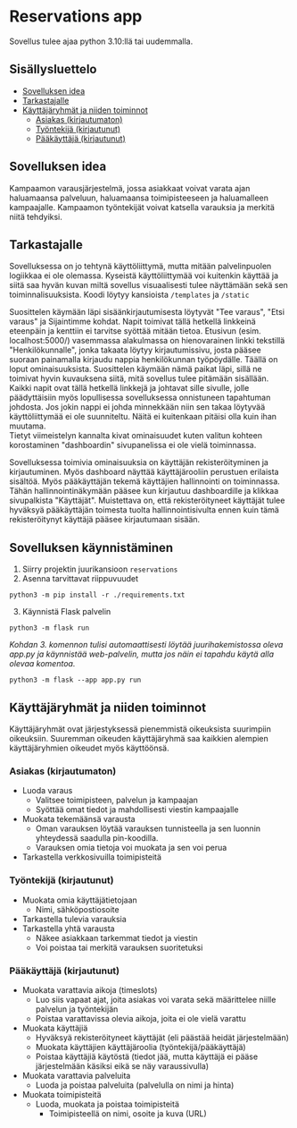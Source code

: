 # Reservations app

Sovellus tulee ajaa python 3.10:llä tai uudemmalla.

## Sisällysluettelo
- [Sovelluksen idea](#sovelluksen-idea)
- [Tarkastajalle](#tarkastajalle)
- [Käyttäjäryhmät ja niiden toiminnot](#käyttäjäryhmät-ja-niiden-toiminnot)
    * [Asiakas (kirjautumaton)](#asiakas-kirjautumaton)
    * [Työntekijä (kirjautunut)](#työntekijä-kirjautunut)
    * [Pääkäyttäjä (kirjautunut)](#pääkäyttäjä-kirjautunut)

<a name="sovelluksen-idea"></a>
## Sovelluksen idea
Kampaamon varausjärjestelmä, jossa asiakkaat voivat varata ajan haluamaansa palveluun, haluamaansa toimipisteeseen ja haluamalleen kampaajalle. Kampaamon työntekijät voivat katsella varauksia ja merkitä niitä tehdyiksi.

<a name="tarkastajalle"></a>
## Tarkastajalle
Sovelluksessa on jo tehtynä käyttöliittymä, mutta mitään palvelinpuolen logiikkaa ei ole olemassa. Kyseistä käyttöliittymää voi kuitenkin käyttää ja siitä saa hyvän kuvan miltä sovellus visuaalisesti tulee näyttämään sekä sen toiminnalisuuksista. Koodi löytyy kansioista `/templates` ja `/static`
<br>

Suosittelen käymään läpi sisäänkirjautumisesta löytyvät "Tee varaus", "Etsi varaus" ja Sijaintimme kohdat. Napit toimivat tällä hetkellä linkkeinä eteenpäin ja kenttiin ei tarvitse syöttää mitään tietoa.
Etusivun (esim. localhost:5000/) vasemmassa alakulmassa on hienovarainen linkki tekstillä "Henkilökunnalle", jonka takaata löytyy kirjautumissivu, josta pääsee suoraan painamalla kirjaudu nappia henkilökunnan työpöydälle. Täällä on loput ominaisuuksista. Suosittelen käymään nämä paikat läpi, sillä ne toimivat hyvin kuvauksena siitä, mitä sovellus tulee pitämään sisällään.
Kaikki napit ovat tällä hetkellä linkkejä ja johtavat sille sivulle, jolle päädyttäisiin myös lopullisessa sovelluksessa onnistuneen tapahtuman johdosta. Jos jokin nappi ei johda minnekkään niin sen takaa löytyvää käyttöliittymää ei ole suunniteltu. Näitä ei kuitenkaan pitäisi olla kuin ihan muutama.
<br>
Tietyt viimeistelyn kannalta kivat ominaisuudet kuten valitun kohteen korostaminen "dashboardin" sivupanelissa ei ole vielä toiminnassa.

Sovelluksessa toimivia ominaisuuksia on käyttäjän rekisteröityminen ja kirjautuminen. Myös dashboard näyttää käyttäjärooliin perustuen erilaista sisältöä. Myös pääkäyttäjän tekemä käyttäjien hallinnointi on toiminnassa. Tähän hallinnointinäkymään pääsee kun kirjautuu dashboardille ja klikkaa sivupalkista "Käyttäjät". Muistettava on, että rekisteröityneet käyttäjät tulee hyväksyä pääkäyttäjän toimesta tuolta hallinnointisivulta ennen kuin tämä rekisteröitynyt käyttäjä pääsee kirjautumaan sisään.

## Sovelluksen käynnistäminen
1. Siirry projektin juurikansioon `reservations`
2. Asenna tarvittavat riippuvuudet
```shell
python3 -m pip install -r ./requirements.txt
```
3. Käynnistä Flask palvelin
```shell
python3 -m flask run
```

_Kohdan 3. komennon tulisi automaattisesti löytää juurihakemistossa oleva app.py ja käynnistää web-palvelin, mutta jos näin ei tapahdu käytä alla olevaa komentoa._
```shell
python3 -m flask --app app.py run
```

<a name="käyttäjäryhmät-ja-niiden-toiminnot"></a>
## Käyttäjäryhmät ja niiden toiminnot
Käyttäjäryhmät ovat järjestyksessä pienemmistä oikeuksista suurimpiin oikeuksiin. Suuremman oikeuden käyttäjäryhmä saa kaikkien alempien käyttäjäryhmien oikeudet myös käyttöönsä.

<a name="asiakas-kirjautumaton"></a>
### Asiakas (kirjautumaton)
- Luoda varaus
  - Valitsee toimipisteen, palvelun ja kampaajan
  - Syöttää omat tiedot ja mahdollisesti viestin kampaajalle
- Muokata tekemäänsä varausta
  - Oman varauksen löytää varauksen tunnisteella ja sen luonnin yhteydessä saadulla pin-koodilla.
  - Varauksen omia tietoja voi muokata ja sen voi perua
- Tarkastella verkkosivuilla toimipisteitä

<a name="työntekijä-kirjautunut"></a>
### Työntekijä (kirjautunut)
- Muokata omia käyttäjätietojaan
  - Nimi, sähköpostiosoite
- Tarkastella tulevia varauksia
- Tarkastella yhtä varausta
  - Näkee asiakkaan tarkemmat tiedot ja viestin
  - Voi poistaa tai merkitä varauksen suoritetuksi

<a name="pääkäyttäjä-kirjautunut"></a>
### Pääkäyttäjä (kirjautunut)
- Muokata varattavia aikoja (timeslots)
  - Luo siis vapaat ajat, joita asiakas voi varata sekä määrittelee niille palvelun ja työntekijän
  - Poistaa varattavissa olevia aikoja, joita ei ole vielä varattu
- Muokata käyttäjiä
  - Hyväksyä rekisteröityneet käyttäjät (eli päästää heidät järjestelmään)
  - Muokata käyttäjien käyttäjäroolia (työntekijä/pääkäyttäjä)
  - Poistaa käyttäjiä käytöstä (tiedot jää, mutta käyttäjä ei pääse järjestelmään käsiksi eikä se näy varaussivulla)
- Muokata varattavia palveluita
  - Luoda ja poistaa palveluita (palvelulla on nimi ja hinta)
- Muokata toimipisteitä
  - Luoda, muokata ja poistaa toimipisteitä
    - Toimipisteellä on nimi, osoite ja kuva (URL)